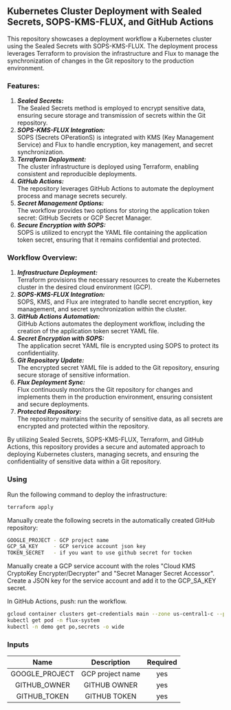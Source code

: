 ## Kubernetes Cluster Deployment with Sealed Secrets, SOPS-KMS-FLUX, and GitHub Actions

This repository showcases a deployment workflow a Kubernetes cluster using the Sealed Secrets with SOPS-KMS-FLUX. The deployment process leverages Terraform to provision the infrastructure and Flux to manage the synchronization of changes in the Git repository to the production environment.

### Features:

1. ***Sealed Secrets:***  
The Sealed Secrets method is employed to encrypt sensitive data, ensuring secure storage and transmission of secrets within the Git repository.  
2. ***SOPS-KMS-FLUX Integration:***  
SOPS (Secrets OPerationS) is integrated with KMS (Key Management Service) and Flux to handle encryption, key management, and secret synchronization.  
3. ***Terraform Deployment:***  
The cluster infrastructure is deployed using Terraform, enabling consistent and reproducible deployments.  
4. ***GitHub Actions:***  
The repository leverages GitHub Actions to automate the deployment process and manage secrets securely.  
5. ***Secret Management Options:***  
The workflow provides two options for storing the application token secret: GitHub Secrets or GCP Secret Manager.  
6. ***Secure Encryption with SOPS:***  
SOPS is utilized to encrypt the YAML file containing the application token secret, ensuring that it remains confidential and protected.  

### Workflow Overview:

1. ***Infrastructure Deployment:***  
Terraform provisions the necessary resources to create the Kubernetes cluster in the desired cloud environment (GCP).  
2. ***SOPS-KMS-FLUX Integration:***  
SOPS, KMS, and Flux are integrated to handle secret encryption, key management, and secret synchronization within the cluster.  
3. ***GitHub Actions Automation:***  
GitHub Actions automates the deployment workflow, including the creation of the application token secret YAML file.  
4. ***Secret Encryption with SOPS:***  
The application secret YAML file is encrypted using SOPS to protect its confidentiality.  
5. ***Git Repository Update:***  
The encrypted secret YAML file is added to the Git repository, ensuring secure storage of sensitive information.  
6. ***Flux Deployment Sync:***  
Flux continuously monitors the Git repository for changes and implements them in the production environment, ensuring consistent and secure deployments.  
7. ***Protected Repository:***  
The repository maintains the security of sensitive data, as all secrets are encrypted and protected within the repository.  


By utilizing Sealed Secrets, SOPS-KMS-FLUX, Terraform, and GitHub Actions, this repository provides a secure and automated approach to deploying Kubernetes clusters, managing secrets, and ensuring the confidentiality of sensitive data within a Git repository.

### Using
Run the following command to deploy the infrastructure:
```bash
terraform apply
```

Manually create the following secrets in the automatically created GitHub repository:
```bash
GOOGLE_PROJECT - GCP project name
GCP_SA_KEY     - GCP service account json key
TOKEN_SECRET   - if you want to use github secret for tocken
```

Manually create a GCP service account with the roles "Cloud KMS CryptoKey Encrypter/Decrypter" and "Secret Manager Secret Accessor".
Create a JSON key for the service account and add it to the GCP_SA_KEY secret.

In GitHub Actions, push: run the workflow.

```bash
gcloud container clusters get-credentials main --zone us-central1-c --project <GOOGLE_PROJECT>
kubectl get pod -n flux-system
kubectl -n demo get po,secrets -o wide
```

### Inputs

|       Name       |            Description           | Required |
|:----------------:|:--------------------------------:|:--------:|
| GOOGLE_PROJECT   | GCP project name                 |    yes   |
| GITHUB_OWNER     | GITHUB    OWNER                  |    yes   |
| GITHUB_TOKEN     | GITHUB TOKEN                     |    yes   |
